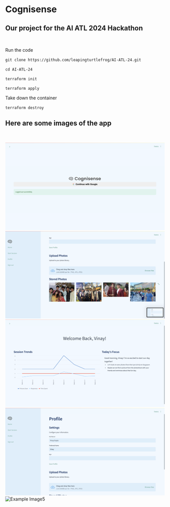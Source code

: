 # Cognisense
## Our project for the AI ATL 2024 Hackathon

<br />

Run the code

```
git clone https://github.com/leapingturtlefrog/AI-ATL-24.git
```

```
cd AI-ATL-24
```

```
terraform init
```

```
terraform apply
```

Take down the container

```
terraform destroy
```


## Here are some images of the app
<br />

![Example Image1](./examples/example5.png)
![Example Image2](./examples/example2.png)
![Example Image3](./examples/example3.png)
![Example Image4](./examples/example4.png)
![Example Image5](./examples/example1.png)


